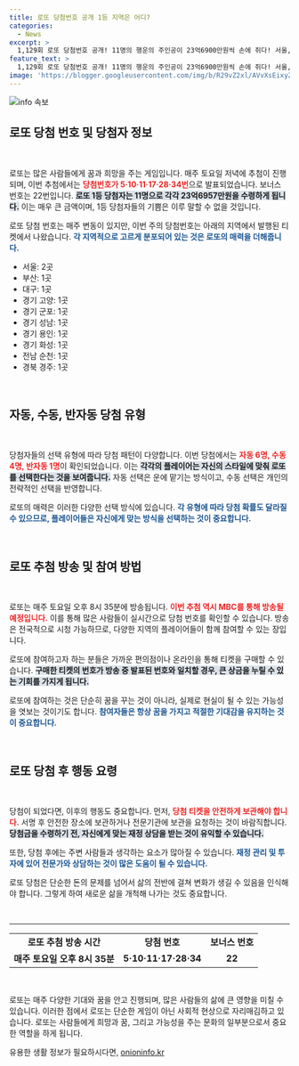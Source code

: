 ```yaml
---
title: 로또 당첨번호 공개 1등 지역은 어디?
categories:
  - News
excerpt: >
  1,129회 로또 당첨번호 공개! 11명의 행운의 주인공이 23억6900만원씩 손에 쥐다! 서울, 부산, 대구 등 다양한 지역에서 당첨자 탄생, 당신의 로또 번호는?
feature_text: >
  1,129회 로또 당첨번호 공개! 11명의 행운의 주인공이 23억6900만원씩 손에 쥐다! 서울, 부산, 대구 등 다양한 지역에서 당첨자 탄생, 당신의 로또 번호는?
image: 'https://blogger.googleusercontent.com/img/b/R29vZ2xl/AVvXsEixyZcFfHzMRdzZMjFBmAUKJYCLCGyLL1o632UiGVXcaFdKo_bkvkuCioo0uUKlGfBVcT3P84aROyZIXSBEx3Aw5nCQ3pTgDom1WDC4m8eifvWiAmWEEVb4x6G_l8C0QH225ldMjyaFvpxGEBGNO37VmDTDMHGhJPq73UglMfDca1-0aw/s1600/blogspot.png'
---
```


<p><img src="https://blogger.googleusercontent.com/img/b/R29vZ2xl/AVvXsEixyZcFfHzMRdzZMjFBmAUKJYCLCGyLL1o632UiGVXcaFdKo_bkvkuCioo0uUKlGfBVcT3P84aROyZIXSBEx3Aw5nCQ3pTgDom1WDC4m8eifvWiAmWEEVb4x6G_l8C0QH225ldMjyaFvpxGEBGNO37VmDTDMHGhJPq73UglMfDca1-0aw/s1600/blogspot.png" alt="info 속보" /></p>

<h2 data-ke-size="size26">로또 당첨 번호 및 당첨자 정보</h2>

<p data-ke-size="size16">&nbsp;</p>

<p>로또는 많은 사람들에게 꿈과 희망을 주는 게임입니다. 매주 토요일 저녁에 추첨이 진행되며, 이번 추첨에서는 <b><span style="color: #ee2323;">당첨번호가 5·10·11·17·28·34번</span></b>으로 발표되었습니다. 보너스 번호는 22번입니다. <b><span style="background-color: #21538527;">로또 1등 당첨자는 11명으로 각각 23억6957만원을 수령하게 됩니다.</span></b> 이는 매우 큰 금액이며, 1등 당첨자들의 기쁨은 이루 말할 수 없을 것입니다. </p>

<p>로또 당첨 번호는 매주 변동이 있지만, 이번 주의 당첨번호는 아래의 지역에서 발행된 티켓에서 나왔습니다. <b><span style="color: #1a5490;">각 지역적으로 고르게 분포되어 있는 것은 로또의 매력을 더해줍니다.</span></b> </p>

<ul>
    <li>서울: 2곳</li>
    <li>부산: 1곳</li>
    <li>대구: 1곳</li>
    <li>경기 고양: 1곳</li>
    <li>경기 군포: 1곳</li>
    <li>경기 성남: 1곳</li>
    <li>경기 용인: 1곳</li>
    <li>경기 화성: 1곳</li>
    <li>전남 순천: 1곳</li>
    <li>경북 경주: 1곳</li>
</ul>

<p data-ke-size="size16">&nbsp;</p>

<h2 data-ke-size="size26">자동, 수동, 반자동 당첨 유형</h2>

<p data-ke-size="size16">&nbsp;</p>

<p>당첨자들의 선택 유형에 따라 당첨 패턴이 다양합니다. 이번 당첨에서는 <b><span style="color: #ee2323;">자동 6명, 수동 4명, 반자동 1명</span></b>이 확인되었습니다. 이는 <b><span style="background-color: #21538527;">각각의 플레이어는 자신의 스타일에 맞춰 로또를 선택한다는 것을 보여줍니다.</span></b> 자동 선택은 운에 맡기는 방식이고, 수동 선택은 개인의 전략적인 선택을 반영합니다. </p>

<p>로또의 매력은 이러한 다양한 선택 방식에 있습니다. <b><span style="color: #1a5490;">각 유형에 따라 당첨 확률도 달라질 수 있으므로, 플레이어들은 자신에게 맞는 방식을 선택하는 것이 중요합니다.</span></b> </p>

<p data-ke-size="size16">&nbsp;</p>

<h2 data-ke-size="size26">로또 추첨 방송 및 참여 방법</h2>

<p data-ke-size="size16">&nbsp;</p>

<p>로또는 매주 토요일 오후 8시 35분에 방송됩니다. <b><span style="color: #ee2323;">이번 추첨 역시 MBC를 통해 방송될 예정입니다.</span></b> 이를 통해 많은 사람들이 실시간으로 당첨 번호를 확인할 수 있습니다. 방송은 전국적으로 시청 가능하므로, 다양한 지역의 플레이어들이 함께 참여할 수 있는 장입니다.</p>

<p>로또에 참여하고자 하는 분들은 가까운 편의점이나 온라인을 통해 티켓을 구매할 수 있습니다. <b><span style="background-color: #21538527;">구매한 티켓의 번호가 방송 중 발표된 번호와 일치할 경우, 큰 상금을 누릴 수 있는 기회를 가지게 됩니다.</span></b> </p>

<p>로또에 참여하는 것은 단순히 꿈을 꾸는 것이 아니라, 실제로 현실이 될 수 있는 가능성을 엿보는 것이기도 합니다. <b><span style="color: #1a5490;">참여자들은 항상 꿈을 가지고 적절한 기대감을 유지하는 것이 중요합니다.</span></b></p>

<p data-ke-size="size16">&nbsp;</p>

<h2 data-ke-size="size26">로또 당첨 후 행동 요령</h2>

<p data-ke-size="size16">&nbsp;</p>

<p>당첨이 되었다면, 이후의 행동도 중요합니다. 먼저, <b><span style="color: #ee2323;">당첨 티켓을 안전하게 보관해야 합니다.</span></b> 서명 후 안전한 장소에 보관하거나 전문기관에 보관을 요청하는 것이 바람직합니다. <b><span style="background-color: #21538527;">당첨금을 수령하기 전, 자신에게 맞는 재정 상담을 받는 것이 유익할 수 있습니다.</span></b> </p>

<p>또한, 당첨 후에는 주변 사람들과 생각하는 요소가 많아질 수 있습니다. <b><span style="color: #1a5490;">재정 관리 및 투자에 있어 전문가와 상담하는 것이 많은 도움이 될 수 있습니다.</span></b> </p>

<p>로또 당첨은 단순한 돈의 문제를 넘어서 삶의 전반에 걸쳐 변화가 생길 수 있음을 인식해야 합니다. 그렇게 하여 새로운 삶을 개척해 나가는 것도 중요합니다.</p>

<p data-ke-size="size16">&nbsp;</p>

<hr/>

<table style="width: 100%; text-align: center;">
    <tr>
        <td style="text-align: center; height: 17px;"><b>로또 추첨 방송 시간</b></td>
        <td style="text-align: center; height: 17px;"><b>당첨 번호</b></td>
        <td style="text-align: center; height: 17px;"><b>보너스 번호</b></td>
    </tr>
    <tr>
        <td style="text-align: center; height: 17px;"><b>매주 토요일 오후 8시 35분</b></td>
        <td style="text-align: center; height: 17px;"><b>5·10·11·17·28·34</b></td>
        <td style="text-align: center; height: 17px;"><b>22</b></td>
    </tr>
</table>

<p data-ke-size="size16">&nbsp;</p> 

<p>로또는 매주 다양한 기대와 꿈을 안고 진행되며, 많은 사람들의 삶에 큰 영향을 미칠 수 있습니다. 이러한 점에서 로또는 단순한 게임이 아닌 사회적 현상으로 자리매김하고 있습니다. 로또는 사람들에게 희망과 꿈, 그리고 가능성을 주는 문화의 일부분으로서 중요한 역할을 하게 됩니다.</p>
유용한 생활 정보가 필요하시다면, <a href="https://onioninfo.kr" rel="dofollow">onioninfo.kr</a>


